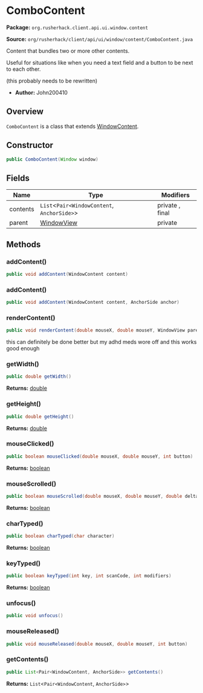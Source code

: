# ComboContent

**Package:** `org.rusherhack.client.api.ui.window.content`

**Source:** `org/rusherhack/client/api/ui/window/content/ComboContent.java`

Content that bundles two or more other contents.



Useful for situations like when you need a text field and a button to be next to each other.



(this probably needs to be rewritten)
* **Author:** John200410



## Overview

`ComboContent` is a class that extends [WindowContent](/client/api/ui/window/content/WindowContent.md).

## Constructor

```java
public ComboContent(Window window)
```

## Fields

| Name | Type | Modifiers |
|------|------|----------|
| contents | `List`<`Pair<WindowContent`, `AnchorSide>`> | private , final |
| parent | [WindowView](/client/api/ui/window/view/WindowView.md) | private |


## Methods

### addContent()

```java
public void addContent(WindowContent content)
```

### addContent()

```java
public void addContent(WindowContent content, AnchorSide anchor)
```

### renderContent()

```java
public void renderContent(double mouseX, double mouseY, WindowView parent)
```

this can definitely be done better but my adhd meds wore off and this works good enough

### getWidth()

```java
public double getWidth()
```

**Returns:** [double](https://docs.oracle.com/en/java/javase/21/docs/api/java.base/java/lang/Double.html)

### getHeight()

```java
public double getHeight()
```

**Returns:** [double](https://docs.oracle.com/en/java/javase/21/docs/api/java.base/java/lang/Double.html)

### mouseClicked()

```java
public boolean mouseClicked(double mouseX, double mouseY, int button)
```

**Returns:** [boolean](https://docs.oracle.com/en/java/javase/21/docs/api/java.base/java/lang/Boolean.html)

### mouseScrolled()

```java
public boolean mouseScrolled(double mouseX, double mouseY, double delta)
```

**Returns:** [boolean](https://docs.oracle.com/en/java/javase/21/docs/api/java.base/java/lang/Boolean.html)

### charTyped()

```java
public boolean charTyped(char character)
```

**Returns:** [boolean](https://docs.oracle.com/en/java/javase/21/docs/api/java.base/java/lang/Boolean.html)

### keyTyped()

```java
public boolean keyTyped(int key, int scanCode, int modifiers)
```

**Returns:** [boolean](https://docs.oracle.com/en/java/javase/21/docs/api/java.base/java/lang/Boolean.html)

### unfocus()

```java
public void unfocus()
```

### mouseReleased()

```java
public void mouseReleased(double mouseX, double mouseY, int button)
```

### getContents()

```java
public List<Pair<WindowContent, AnchorSide>> getContents()
```

**Returns:** `List`<`Pair<WindowContent`, `AnchorSide>`>

